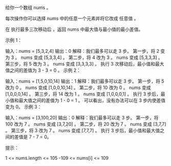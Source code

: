 给你一个数组 nums 。

每次操作你可以选择 nums 中的任意一个元素并将它改成 任意值 。

在 执行最多三次移动后 ，返回 nums 中最大值与最小值的最小差值。

示例 1：

输入：nums = [5,3,2,4]
输出：0
解释：我们最多可以走 3 步。
第一步，将 2 变为 3 。 nums 变成 [5,3,3,4] 。
第二步，将 4 改为 3 。 nums 变成 [5,3,3,3] 。
第三步，将 5 改为 3 。 nums 变成 [3,3,3,3] 。
执行 3 次移动后，最小值和最大值之间的差值为 3 - 3 = 0 。
示例 2：

输入：nums = [1,5,0,10,14]
输出：1
解释：我们最多可以走 3 步。
第一步，将 5 改为 0 。 nums 变成 [1,0,0,10,14] 。
第二步，将 10 改为 0 。 nums 变成 [1,0,0,0,14] 。
第三步，将 14 改为 1 。 nums 变成 [1,0,0,0,1] 。
执行 3 步后，最小值和最大值之间的差值为 1 - 0 = 1 。
可以看出，没有办法可以在 3 步内使差值变为 0。
示例 3：

输入：nums = [3,100,20]
输出：0
解释：我们最多可以走 3 步。
第一步，将 100 改为 7 。 nums 变成 [3,7,20] 。
第二步，将 20 改为 7 。 nums 变成 [3,7,7] 。
第三步，将 3 改为 7 。 nums 变成 [7,7,7] 。
执行 3 步后，最小值和最大值之间的差值是 7 - 7 = 0。

提示：

1 <= nums.length <= 105
-109 <= nums[i] <= 109
